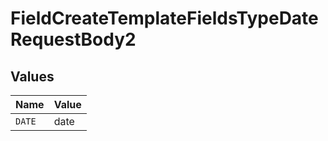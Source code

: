# FieldCreateTemplateFieldsTypeDateRequestBody2


## Values

| Name   | Value  |
| ------ | ------ |
| `DATE` | date   |